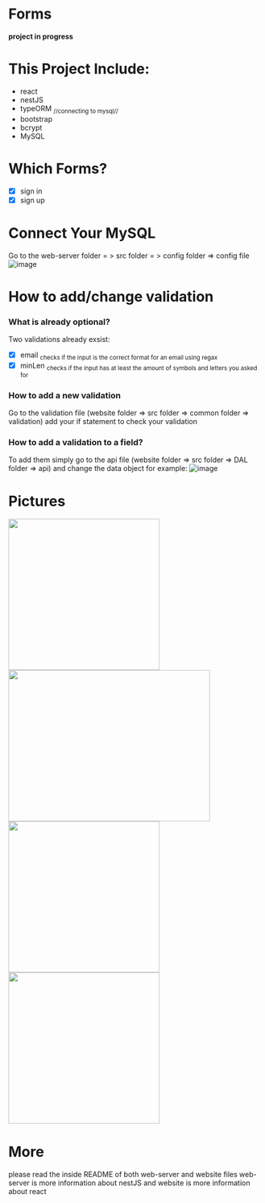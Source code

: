 # Forms
**project in progress**

# This Project Include:
* react
* nestJS
* typeORM <sub>//connecting to mysql//</sub>
* bootstrap
* bcrypt
* MySQL

# Which Forms?
- [x] sign in 
- [x] sign up

# Connect Your MySQL
Go to the web-server folder = > src folder = > config folder => config file
![image](https://user-images.githubusercontent.com/108211669/198382456-b2e9e295-8405-45ff-b58d-12a1ca83bdf1.png)

# How to add/change validation
### What is already optional?
Two validations already exsist: 
- [x] email <sub>checks if the input is the correct format for an email using regax</sub>
- [x] minLen <sub>checks if the input has at least the amount of symbols and letters you asked for </sub>
### How to add a new validation 
Go to the validation file (website folder => src folder => common folder => validation) add your if statement to check your validation
### How to add a validation to a field?
To add them simply go to the api file (website folder => src folder => DAL folder => api) and change the data object for example:
![image](https://user-images.githubusercontent.com/108211669/198567878-b28285b9-0842-4bb5-b07c-375342a7d0a2.png)

# Pictures
<img src='https://user-images.githubusercontent.com/108211669/198566230-b2cd15a7-a10d-4ef2-8309-1142e947fbe3.png' width=300 height=300/>    <img src='https://user-images.githubusercontent.com/108211669/198566375-f9630788-4f7a-4551-95ca-5764fa8d1332.png' width=400 height=300 />    <img src='https://user-images.githubusercontent.com/108211669/198381158-6e281f28-6be6-44b7-92d5-8143353af41e.png' width=300 height=300/>    <img src='https://user-images.githubusercontent.com/108211669/198566571-79d35018-1a37-418e-90f7-146aeeeaa46b.png' width=300 height=300/>


# More
please read the inside README of both web-server and website files
web-server is more information about nestJS
and website is more information about react
